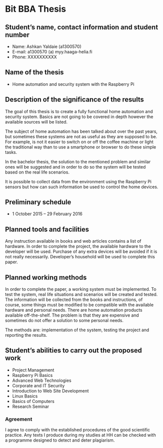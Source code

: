 # Bit BBA Thesis

## Student’s name, contact information and student number

* Name: Ashkan Yaldaie (a1300570)
* E-mail: a1300570 (a) myy.haaga-helia.fi
* Phone: XXXXXXXXXX

## Name of the thesis

* Home automation and security system with the Raspberry Pi

## Description of the significance of the results 

The goal of this thesis is to create a fully functional home automation and security system. Basics are not going to be covered in depth however the available sources will be listed.

The subject of home automation has been talked about over the past years, but sometimes these systems are not as useful as they are supposed to be. For example, is not it easier to switch on or off the coffee machine or light the traditional way than to use a smartphone or browser to do these simple tasks.

In the bachelor thesis, the solution to the mentioned problem and similar ones will be suggested and in order to do so the system will be tested based on the real life scenarios.

It is possible to collect data from the environment using the Raspberry Pi sensors but how can such information be used to control the home devices.

## Preliminary schedule

* 1 October 2015 – 29 February 2016

## Planned tools and facilities

Any instruction available in books and web articles contains a list of hardware. In order to complete the project, the available hardware to the developer will be used. Purchase of any extra devices will be avoided if it is not really necessarily. Developer’s household will be used to complete this paper.

## Planned working methods

In order to complete the paper, a working system must be implemented. To test the system, real life situations and scenarios will be created and tested. The information will be collected from the books and instructions, of course, some things must be modified to be compatible with the available hardware and personal needs. There are home automation products available off-the-shelf. The problem is that they are expensive and sometimes do not offer a solution to some personal needs. 

The methods are: implementation of the system, testing the project and reporting the results.

## Student’s abilities to carry out the proposed work    

* Project Management
* Raspberry Pi Basics
* Advanced Web Technologies
* Corporate and IT Security
* Introduction to Web Site Development
* Linux Basics
* Basics of Computers
* Research Seminar

### Agreement

I agree to comply with the established procedures of the good scientific practice. Any texts I produce during my studies at HH can be checked with a programme designed to detect and deter plagiarism.
